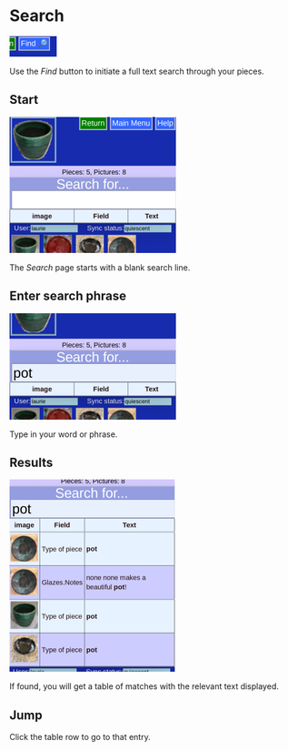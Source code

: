 # Search

![](Search0.png)

Use the _Find_ button to initiate a full text search through your pieces.

## Start

![](Search.png)

The _Search_ page starts with a blank search line.

## Enter search phrase

![](Search1.png)

Type in your word or phrase.

## Results

![](Search2.png)

If found, you will get a table of matches with the relevant text displayed.

## Jump

Click the table row to go to that entry. 